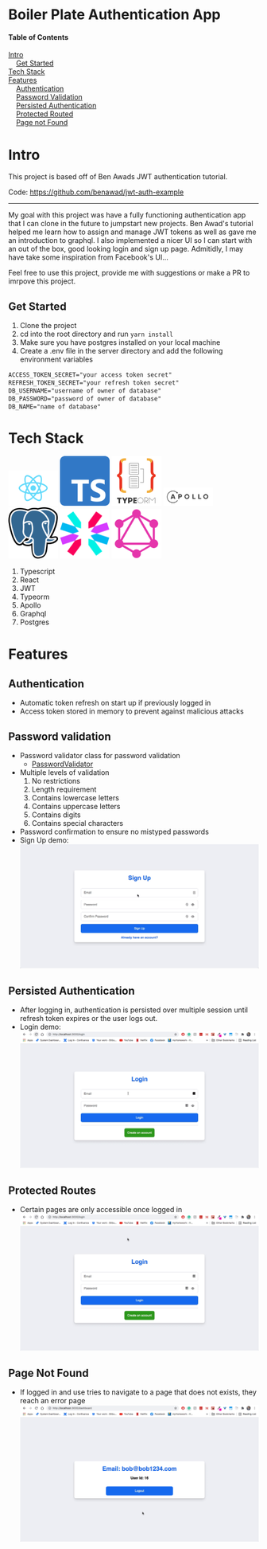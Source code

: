 # Boiler Plate Authentication App
#### Table of Contents
[Intro](#intro)<br>
&nbsp;&nbsp;&nbsp;&nbsp;[Get Started](#get-started)<br>
[Tech Stack](#tech-stack)<br>
[Features](#features)<br>
&nbsp;&nbsp;&nbsp;&nbsp;[Authentication](#authentication)<br>
&nbsp;&nbsp;&nbsp;&nbsp;[Password Validation](#password-validation)<br>
&nbsp;&nbsp;&nbsp;&nbsp;[Persisted Authentication](#persisted-authentication)<br>
&nbsp;&nbsp;&nbsp;&nbsp;[Protected Routed](#protected-routes)<br>
&nbsp;&nbsp;&nbsp;&nbsp;[Page not Found](#page-not-found)
# Intro
This project is based off of Ben Awads JWT authentication tutorial.

Code: https://github.com/benawad/jwt-auth-example
***

My goal with this project was have a fully functioning authentication app that I can clone in the future to jumpstart new projects.
Ben Awad's tutorial helped me learn how to assign and manage JWT tokens as well as gave me an introduction to graphql. I also implemented a nicer UI so I can start with an out of the box, good looking login and sign up page. Admitidly, I may have take some inspiration from Facebook's UI...

Feel free to use this project, provide me with suggestions or make a PR to imrpove this project.

## Get Started
1. Clone the project
2. cd into the root directory and run `yarn install`
3. Make sure you have postgres installed on your local machine
4. Create a .env file in the server directory and add the following environment variables
```
ACCESS_TOKEN_SECRET="your access token secret"
REFRESH_TOKEN_SECRET="your refresh token secret"
DB_USERNAME="username of owner of database"
DB_PASSWORD="password of owner of database"
DB_NAME="name of database"
```
# Tech Stack
<div>
  <img src="https://github.com/evanwechsler/JWT-Starter-App/blob/master/documentation/assets/react.png" width="100" />
  <img src="https://github.com/evanwechsler/JWT-Starter-App/blob/master/documentation/assets/Typescript.svg" width="100" /> 
  <img src="https://github.com/evanwechsler/JWT-Starter-App/blob/master/documentation/assets/typeorm.png" width="100" />
  <img src="https://github.com/evanwechsler/JWT-Starter-App/blob/master/documentation/assets/apollo-graphql.svg" width="100"/>
  <img src="https://github.com/evanwechsler/JWT-Starter-App/blob/master/documentation/assets/postgres.png" width="100"/>
  <img src="https://github.com/evanwechsler/JWT-Starter-App/blob/master/documentation/assets/jwt.svg" width="100"/>
  <img src="https://github.com/evanwechsler/JWT-Starter-App/blob/master/documentation/assets/graphql.png" width="100"/>
</div>

1. Typescript
2. React
3. JWT
4. Typeorm
5. Apollo
6. Graphql
7. Postgres

# Features
## Authentication
 * Automatic token refresh on start up if previously logged in
 * Access token stored in memory to prevent against malicious attacks

## Password validation
 * Password validator class for password validation
   * [PasswordValidator](https://github.com/evanwechsler/JWT-Starter-App/blob/master/web/src/auth/validators/passwordValidator.ts)
 * Multiple levels of validation
   1. No restrictions
   2. Length requirement
   3. Contains lowercase letters
   4. Contains uppercase letters
   5. Contains digits
   6. Contains special characters
 * Password confirmation to ensure no mistyped passwords
 * Sign Up demo:
 ![Sign Up demo](https://github.com/evanwechsler/JWT-Starter-App/blob/master/documentation/assets/sign-in.gif)
 
## Persisted Authentication
 * After logging in, authentication is persisted over multiple session until refresh token expires or the user logs out.
 * Login demo:
 ![Login demo](https://github.com/evanwechsler/JWT-Starter-App/blob/master/documentation/assets/login.gif)
 
## Protected Routes
 * Certain pages are only accessible once logged in
 ![Protected routes demo](https://github.com/evanwechsler/JWT-Starter-App/blob/master/documentation/assets/protected-routes.gif)

## Page Not Found
 * If logged in and use tries to navigate to a page that does not exists, they reach an error page
 ![Page not found demo](https://github.com/evanwechsler/JWT-Starter-App/blob/master/documentation/assets/page-not-found.gif)
 
